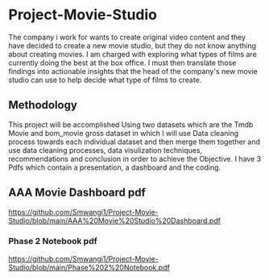 # Project-Movie-Studio
The company i work for wants to create original video content and they have decided to create a new movie studio, but they do not know anything about creating movies. I am charged with exploring what types of films are currently doing the best at the box office. I must then translate those findings into actionable insights that the head of the company's new movie studio can use to help decide what type of films to create.
## Methodology
This project will be accomplished Using two datasets which are the Tmdb Movie and bom_movie gross dataset in which I will use Data cleaning process towards each individual dataset and then merge them together and use data cleaning processes, data visulization techniques, recommendations and conclusion in order to achieve the Objective. I have 3 Pdfs which contain a presentation, a dashboard and the coding.
## AAA Movie Dashboard pdf
https://github.com/Smwangi1/Project-Movie-Studio/blob/main/AAA%20Movie%20Studio%20Dashboard.pdf
### Phase 2 Notebook pdf
https://github.com/Smwangi1/Project-Movie-Studio/blob/main/Phase%202%20Notebook.pdf
